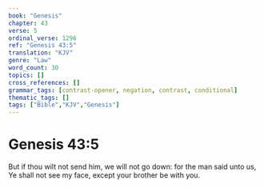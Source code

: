```yaml
---
book: "Genesis"
chapter: 43
verse: 5
ordinal_verse: 1296
ref: "Genesis 43:5"
translation: "KJV"
genre: "Law"
word_count: 30
topics: []
cross_references: []
grammar_tags: [contrast-opener, negation, contrast, conditional]
thematic_tags: []
tags: ["Bible","KJV","Genesis"]
---
```


# Genesis 43:5

But if thou wilt not send him, we will not go down: for the man said unto us, Ye shall not see my face, except your brother be with you.
